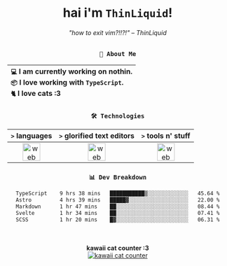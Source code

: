 <div align="center">
  
  # hai i'm `ThinLiquid`!
  ###### "how to exit vim?!!?!" – ThinLiquid
  
  ### `👤 About Me`

  | `💻`  I am currently working on **nothin**.<br/>`📦`  I love working with `TypeScript`.</br>`🐈`  I love cats :3 |
  |:---|

  
  ### `🛠️ Technologies`
  
  | `>` **languages**  | `>` **glorified text editors** | `>` **tools n' stuff** |
  |:------------------:|:------------------------------:|:----------------------:|
  | <img src="https://skillicons.dev/icons?i=ts,js,react" alt="web dev" height="40"/> | <img src="https://skillicons.dev/icons?i=vscode,neovim" alt="web dev" height="40"/> | <img src="https://skillicons.dev/icons?i=bash,git" alt="web dev" height="40"/> |
  
  ### `📊 Dev Breakdown`
  
  <!--START_SECTION:waka-->

```txt
TypeScript    9 hrs 38 mins   ███████████▒░░░░░░░░░░░░░   45.64 %
Astro         4 hrs 39 mins   █████▓░░░░░░░░░░░░░░░░░░░   22.00 %
Markdown      1 hr 47 mins    ██░░░░░░░░░░░░░░░░░░░░░░░   08.44 %
Svelte        1 hr 34 mins    ██░░░░░░░░░░░░░░░░░░░░░░░   07.41 %
SCSS          1 hr 20 mins    █▓░░░░░░░░░░░░░░░░░░░░░░░   06.31 %
```

<!--END_SECTION:waka-->
  
  <br/><br/>
  <b>kawaii cat counter :3</b><br/>
  [![kawaii cat counter](https://count.getloli.com/get/@ThinLiquid?theme=moebooru)](https://moe-counter.glitch.me)
</div>
